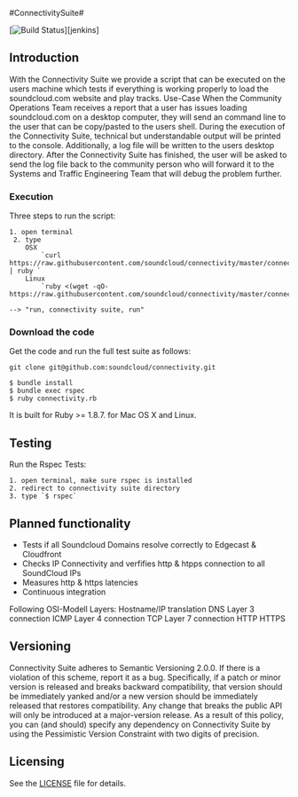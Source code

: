 #ConnectivitySuite#

[![Build Status]()][jenkins]

## Introduction
With the Connectivity Suite we provide a script that can be executed on the users machine which tests if everything is working properly to load the soundcloud.com website and play tracks.
Use-Case
When the Community Operations Team receives a report that a user has issues loading soundcloud.com on a desktop computer, they will send an command line to the user that can be copy/pasted to the users shell. During the execution of the Connectivity Suite, technical but understandable output will be printed to the console. Additionally, a log file will be written to the users desktop directory. After the Connectivity Suite has finished, the user will be asked to send the log file back to the community person who will forward it to the Systems and Traffic Engineering Team that will debug the problem further.

### Execution
Three steps to run the script:

    1. open terminal
     2. type 
        OSX
            `curl https://raw.githubusercontent.com/soundcloud/connectivity/master/connectivity.rb | ruby `
        Linux
            `ruby <(wget -qO- https://raw.githubusercontent.com/soundcloud/connectivity/master/connectivity.rb)`
    
    --> "run, connectivity suite, run"

### Download the code
Get the code and run the full test suite as follows:

    git clone git@github.com:soundcloud/connectivity.git

    $ bundle install
    $ bundle exec rspec
    $ ruby connectivity.rb

It is built for Ruby >= 1.8.7. for Mac OS X and Linux.

## Testing
Run the Rspec Tests:

    1. open terminal, make sure rspec is installed
    2. redirect to connectivity suite directory
    3. type `$ rspec`


## Planned functionality
* Tests if all Soundcloud Domains resolve correctly to Edgecast & Cloudfront
* Checks IP Connectivity and verfifies http & htpps connection to all SoundCloud IPs
* Measures http & https latencies
* Continuous integration

Following OSI-Modell Layers:
    Hostname/IP translation
    DNS
    Layer 3 connection
    ICMP
    Layer 4 connection
    TCP
    Layer 7 connection
    HTTP
    HTTPS


## Versioning
Connectivity Suite adheres to Semantic Versioning 2.0.0. If there is a violation of this scheme, report it as a bug. Specifically, if a patch or minor version is
released and breaks backward compatibility, that version should be immediately yanked and/or a new version should be immediately released that restores
compatibility. Any change that breaks the public API will only be introduced at a major-version release. As a result of this policy, you can (and should)
specify any dependency on Connectivity Suite by using the Pessimistic Version Constraint with two digits of precision.

## Licensing
See the [LICENSE](https://github.com/soundcloud/connectivity/blob/master/%20LICENSE.md) file for details.
